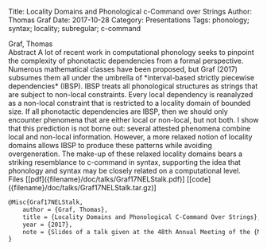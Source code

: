 Title: Locality Domains and Phonological c-Command over Strings
Author: Thomas Graf
Date: 2017-10-28
Category: Presentations
Tags: phonology; syntax; locality; subregular; c-command

<div markdown class="authors">
Graf, Thomas
</div>

<div markdown class="abstract">
<span id="abstract-title">Abstract</span>
A lot of recent work in computational phonology seeks to pinpoint the complexity of phonotactic dependencies from a formal perspective. Numerous mathematical classes have been proposed, but Graf (2017) subsumes them all under the umbrella of *interval-based strictly piecewise dependencies* (IBSP). IBSP treats all phonological structures as strings that are subject to non-local constraints. Every local dependency is reanalyzed as a non-local constraint that is restricted to a locality domain of bounded size. If all phonotactic dependencies are IBSP, then we should only encounter phenomena that are either local or non-local, but not both. I show that this prediction is not borne out: several attested phenomena combine local and non-local information. However, a more relaxed notion of locality domains allows IBSP to produce these patterns while avoiding overgeneration. The make-up of these relaxed locality domains bears a striking resemblance to c-command in syntax, supporting the idea that phonology and syntax may be closely related on a computational level.
</div>

<div markdown class="files">
<span id="files-title">Files</span>
[[pdf]({filename}/doc/talks/Graf17NELStalk.pdf)]
[[code]({filename}/doc/talks/Graf17NELStalk.tar.gz)]
</div>

~~~latex
@Misc{Graf17NELStalk,
    author = {Graf, Thomas},
    title = {Locality Domains and Phonological C-Command Over Strings},
    year = {2017},
    note = {Slides of a talk given at the 48th Annual Meeting of the {N}orth {E}ast {L}inguistic {S}ociety ({NELS} 48), {O}ctober 27--29, {U}niversity of {I}celand, {R}eykjavík, {I}celand}
}
~~~
